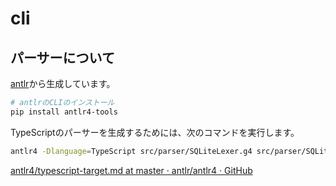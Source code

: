 # cli

## パーサーについて

[antlr](https://www.antlr.org/)から生成しています。

```bash
# antlrのCLIのインストール
pip install antlr4-tools
```

TypeScriptのパーサーを生成するためには、次のコマンドを実行します。

```bash
antlr4 -Dlanguage=TypeScript src/parser/SQLiteLexer.g4 src/parser/SQLiteParser.g4
```

[antlr4/typescript-target.md at master · antlr/antlr4 · GitHub](https://github.com/antlr/antlr4/blob/master/doc/typescript-target.md)
